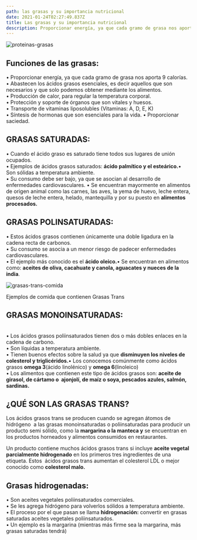 ```yaml
---
path: las grasas y su importancia nutricional
date: 2021-01-24T02:27:49.837Z
title: Las grasas y su importancia nutricional
description: Proporcionar energía, ya que cada gramo de grasa nos aporta 9 calorías.
---
```

![proteinas-grasas](https://cdn.shortpixel.ai/client/q_glossy,ret_img,w_655,h_368/https://nutrionaly.com/wp-content/uploads/2020/10/WhatsApp-Image-2020-10-26-at-3.47.06-PM-1.jpeg "Proteinas y grasas")

## **Funciones de las grasas:**

• Proporcionar energía, ya que cada gramo de grasa nos aporta 9 calorías.\
• Abastecen los ácidos grasos esenciales, es decir aquellos que son necesarios y que solo podemos obtener mediante los alimentos.\
• Producción de calor, para regular la temperatura corporal.\
• Protección y soporte de órganos que son vitales y huesos.\
• Transporte de vitaminas liposolubles (Vitaminas: A, D, E, K)\
• Síntesis de hormonas que son esenciales para la vida. • Proporcionar saciedad.

## **GRASAS SATURADAS:**

• Cuando el ácido graso es saturado tiene todos sus lugares de unión ocupados.\
• Ejemplos de ácidos grasos saturados: **ácido palmítico y el esteárico.**• Son sólidas a temperatura ambiente.\
• Su consumo debe ser bajo, ya que se asocian al desarrollo de enfermedades cardiovasculares. • Se encuentran mayormente en alimentos de origen animal como las carnes, las aves, la yema de huevo, leche entera, quesos de leche entera, helado, mantequilla y por su puesto en **alimentos procesados.**

## GRASAS POLINSATURADAS:

• Estos ácidos grasos contienen únicamente una doble ligadura en la cadena recta de carbonos.\
• Su consumo se asocia a un menor riesgo de padecer enfermedades cardiovasculares.\
• El ejemplo más conocido es el **ácido oleico.**• Se encuentran en alimentos como: **aceites de oliva, cacahuate y canola, aguacates y nueces de la india**.

![grasas-trans-comida](https://cdn.shortpixel.ai/client/q_glossy,ret_img,w_1024,h_576/https://nutrionaly.com/wp-content/uploads/2020/10/WhatsApp-Image-2020-10-26-at-3.51.17-PM-1024x576.jpeg)

Ejemplos de comida que contienen Grasas Trans

## **GRASAS MONOINSATURADAS:**

\
• Los ácidos grasos poliinsaturados tienen dos o más dobles enlaces en la cadena de carbono.\
• Son líquidas a temperatura ambiente.\
• Tienen buenos efectos sobre la salud ya que **disminuyen los niveles de colesterol y triglicéridos.**• Los conocemos comúnmente como ácidos grasos **omega 3**(ácido linolénico) y **omega 6**(linoleico)\
• Los alimentos que contienen este tipo de ácidos grasos son: **aceite de girasol, de cártamo o  ajonjolí, de maíz o soya, pescados azules, salmón, sardinas.**

## **¿QUÉ SON LAS GRASAS TRANS?**

Los ácidos grasos trans se producen cuando se agregan átomos de hidrógeno  a las grasas monoinsaturadas o poliinsaturadas para producir un producto semi sólido, como la **margarina o la manteca y** se encuentran en los productos horneados y alimentos consumidos en restaurantes.

Un producto contiene muchos ácidos grasos trans si incluye **aceite vegetal parcialmente hidrogenado** en los primeros tres ingredientes de una etiqueta. Estos  ácidos grasos trans aumentan el colesterol LDL o mejor conocido como **colesterol malo.**

## **Grasas hidrogenadas:**

• Son aceites vegetales poliinsaturados comerciales.\
• Se les agrega hidrógeno para volverlos sólidos a temperatura ambiente.\
• El proceso por el que pasan se llama **hidrogenación:** convertir en grasas saturadas aceites vegetales poliinsaturados.\
• Un ejemplo es la margarina (mientras más firme sea la margarina, más grasas saturadas tendrá)
